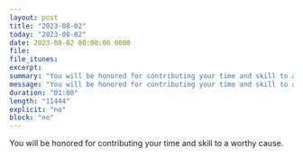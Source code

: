 ```yaml
---
layout: post
title: "2023-08-02"
today: "2023-08-02"
date: 2023-08-02 00:00:00 0000
file:
file_itunes:
excerpt:
summary: "You will be honored for contributing your time and skill to a worthy cause."
message: "You will be honored for contributing your time and skill to a worthy cause."
duration: "01:00"
length: "11444"
explicit: "no"
block: "no"
---
```

You will be honored for contributing your time and skill to a worthy cause.

